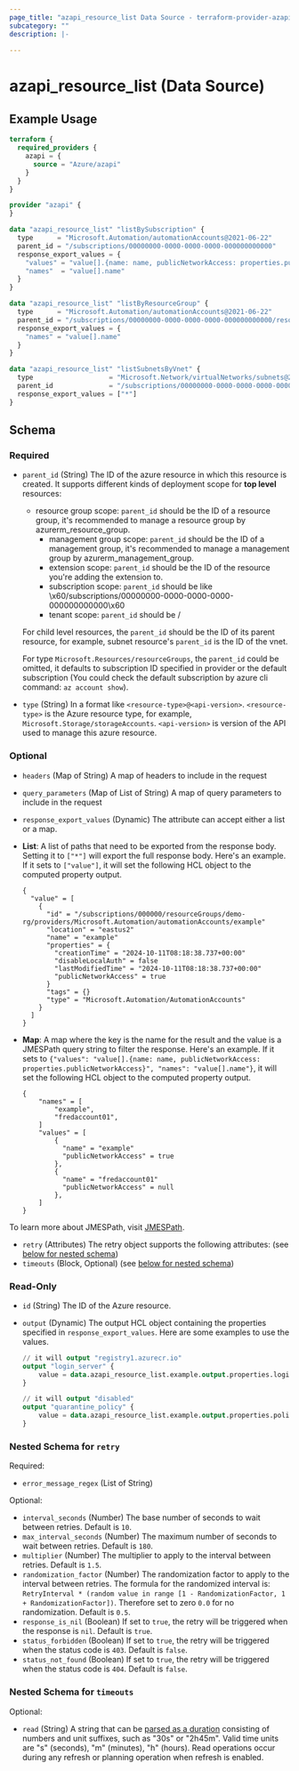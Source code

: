 ```yaml
---
page_title: "azapi_resource_list Data Source - terraform-provider-azapi"
subcategory: ""
description: |-
  
---
```


# azapi_resource_list (Data Source)

## Example Usage

```terraform
terraform {
  required_providers {
    azapi = {
      source = "Azure/azapi"
    }
  }
}

provider "azapi" {
}

data "azapi_resource_list" "listBySubscription" {
  type      = "Microsoft.Automation/automationAccounts@2021-06-22"
  parent_id = "/subscriptions/00000000-0000-0000-0000-000000000000"
  response_export_values = {
    "values" = "value[].{name: name, publicNetworkAccess: properties.publicNetworkAccess}"
    "names"  = "value[].name"
  }
}

data "azapi_resource_list" "listByResourceGroup" {
  type      = "Microsoft.Automation/automationAccounts@2021-06-22"
  parent_id = "/subscriptions/00000000-0000-0000-0000-000000000000/resourceGroups/rg1"
  response_export_values = {
    "names" = "value[].name"
  }
}

data "azapi_resource_list" "listSubnetsByVnet" {
  type                   = "Microsoft.Network/virtualNetworks/subnets@2021-02-01"
  parent_id              = "/subscriptions/00000000-0000-0000-0000-000000000000/resourceGroups/rg1/providers/Microsoft.Network/virtualNetworks/vnet1"
  response_export_values = ["*"]
}
```

<!-- schema generated by tfplugindocs -->
## Schema

### Required

- `parent_id` (String) The ID of the azure resource in which this resource is created. It supports different kinds of deployment scope for **top level** resources:

  - resource group scope: `parent_id` should be the ID of a resource group, it's recommended to manage a resource group by azurerm_resource_group.
	- management group scope: `parent_id` should be the ID of a management group, it's recommended to manage a management group by azurerm_management_group.
	- extension scope: `parent_id` should be the ID of the resource you're adding the extension to.
	- subscription scope: `parent_id` should be like \x60/subscriptions/00000000-0000-0000-0000-000000000000\x60
	- tenant scope: `parent_id` should be /

  For child level resources, the `parent_id` should be the ID of its parent resource, for example, subnet resource's `parent_id` is the ID of the vnet.

  For type `Microsoft.Resources/resourceGroups`, the `parent_id` could be omitted, it defaults to subscription ID specified in provider or the default subscription (You could check the default subscription by azure cli command: `az account show`).
- `type` (String) In a format like `<resource-type>@<api-version>`. `<resource-type>` is the Azure resource type, for example, `Microsoft.Storage/storageAccounts`. `<api-version>` is version of the API used to manage this azure resource.

### Optional

- `headers` (Map of String) A map of headers to include in the request
- `query_parameters` (Map of List of String) A map of query parameters to include in the request
- `response_export_values` (Dynamic) The attribute can accept either a list or a map.

- **List**: A list of paths that need to be exported from the response body. Setting it to `["*"]` will export the full response body. Here's an example. If it sets to `["value"]`, it will set the following HCL object to the computed property output.

	```text
	{
	  "value" = [
		{
		  "id" = "/subscriptions/000000/resourceGroups/demo-rg/providers/Microsoft.Automation/automationAccounts/example"
		  "location" = "eastus2"
		  "name" = "example"
		  "properties" = {
			"creationTime" = "2024-10-11T08:18:38.737+00:00"
			"disableLocalAuth" = false
			"lastModifiedTime" = "2024-10-11T08:18:38.737+00:00"
			"publicNetworkAccess" = true
		  }
		  "tags" = {}
		  "type" = "Microsoft.Automation/AutomationAccounts"
		}
	  ]
	}
	```

- **Map**: A map where the key is the name for the result and the value is a JMESPath query string to filter the response. Here's an example. If it sets to `{"values": "value[].{name: name, publicNetworkAccess: properties.publicNetworkAccess}", "names": "value[].name"}`, it will set the following HCL object to the computed property output.

	```text
	{
		"names" = [
			"example",
			"fredaccount01",
		]
		"values" = [
			{
			  "name" = "example"
			  "publicNetworkAccess" = true
			},
			{
			  "name" = "fredaccount01"
			  "publicNetworkAccess" = null
			},
		]
	}
	```

To learn more about JMESPath, visit [JMESPath](https://jmespath.org/).
- `retry` (Attributes) The retry object supports the following attributes: (see [below for nested schema](#nestedatt--retry))
- `timeouts` (Block, Optional) (see [below for nested schema](#nestedblock--timeouts))

### Read-Only

- `id` (String) The ID of the Azure resource.
- `output` (Dynamic) The output HCL object containing the properties specified in `response_export_values`. Here are some examples to use the values.

	```terraform
	// it will output "registry1.azurecr.io"
	output "login_server" {
		value = data.azapi_resource_list.example.output.properties.loginServer
	}

	// it will output "disabled"
	output "quarantine_policy" {
		value = data.azapi_resource_list.example.output.properties.policies.quarantinePolicy.status
	}
	```

<a id="nestedatt--retry"></a>
### Nested Schema for `retry`

Required:

- `error_message_regex` (List of String)

Optional:

- `interval_seconds` (Number) The base number of seconds to wait between retries. Default is `10`.
- `max_interval_seconds` (Number) The maximum number of seconds to wait between retries. Default is `180`.
- `multiplier` (Number) The multiplier to apply to the interval between retries. Default is `1.5`.
- `randomization_factor` (Number) The randomization factor to apply to the interval between retries. The formula for the randomized interval is: `RetryInterval * (random value in range [1 - RandomizationFactor, 1 + RandomizationFactor])`. Therefore set to zero `0.0` for no randomization. Default is `0.5`.
- `response_is_nil` (Boolean) If set to `true`, the retry will be triggered when the response is `nil`. Default is `true`.
- `status_forbidden` (Boolean) If set to `true`, the retry will be triggered when the status code is `403`. Default is `false`.
- `status_not_found` (Boolean) If set to `true`, the retry will be triggered when the status code is `404`. Default is `false`.


<a id="nestedblock--timeouts"></a>
### Nested Schema for `timeouts`

Optional:

- `read` (String) A string that can be [parsed as a duration](https://pkg.go.dev/time#ParseDuration) consisting of numbers and unit suffixes, such as "30s" or "2h45m". Valid time units are "s" (seconds), "m" (minutes), "h" (hours). Read operations occur during any refresh or planning operation when refresh is enabled.
